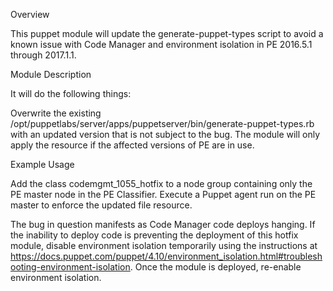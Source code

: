 Overview

This puppet module will update the generate-puppet-types script to avoid a known issue with Code Manager and environment isolation in PE 2016.5.1 through 2017.1.1.

Module Description

It will do the following things:

Overwrite the existing /opt/puppetlabs/server/apps/puppetserver/bin/generate-puppet-types.rb with an updated version that is not subject to the bug.  The module will only apply the resource if the affected versions of PE are in use.

Example Usage

Add the class codemgmt_1055_hotfix to a node group containing only the PE master node in the PE Classifier.  Execute a Puppet agent run on the PE master to enforce the updated file resource.

The bug in question manifests as Code Manager code deploys hanging.  If the inability to deploy code is preventing the deployment of this hotfix module, disable environment isolation temporarily using the instructions at https://docs.puppet.com/puppet/4.10/environment_isolation.html#troubleshooting-environment-isolation.  Once the module is deployed, re-enable environment isolation.
